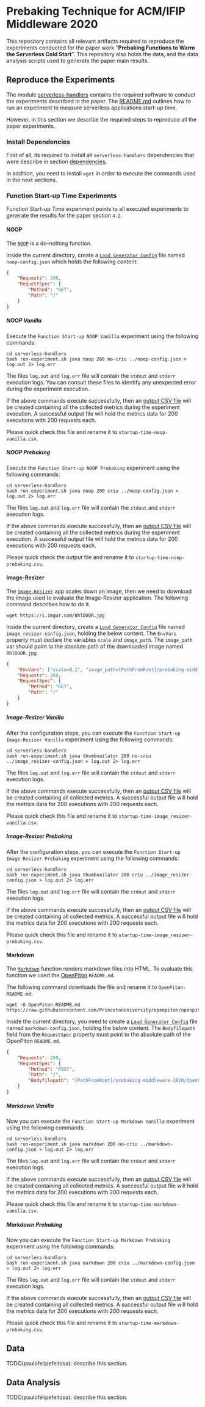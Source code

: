 # Prebaking Technique for ACM/IFIP Middleware 2020

This repository contains all relevant artifacts required to reproduce the experiments
conducted for the paper work "**Prebaking Functions to Warm the Serverless Cold Start**".
This repository also holds the data, and the data analysis scripts used to generate the 
paper main results.

## Reproduce the Experiments

The module [serverless-handlers](serverless-handlers) contains the required 
software to conduct the experiments described in the paper. The 
[README.md](serverless-handlers/README.md) outlines how to run an experiment to 
measure serverless applications start-up time.

However, in this section we describe the required steps to reproduce all the paper 
experiments.

### Install Dependencies

First of all, its required to install all `serverless-handlers` dependencies that 
were describe in section [dependencies](serverless-handlers/README.md#dependencies).

In addition, you need to install `wget` in order to execute the commands used in 
the next sections. 

### Function Start-up Time Experiments

Function Start-up Time experiment points to all executed experiments to generate
the results for the paper section `4.2`.
 
#### NOOP

The [`NOOP`](serverless-handlers/functions/java/noop) is a do-nothing function.

Inside the current directory, create a 
[`Load Generator Config`](serverless-handlers/README.md#load-generator-config) 
file named `noop-config.json` which holds the following content:
``` json
{
    "Requests": 200,
    "RequestSpec": {
        "Method": "GET",
        "Path": "/"
    }
}
```

##### NOOP Vanilla

Execute the `Function Start-up NOOP Vanilla` experiment using the following commands:
``` shell script
cd serverless-handlers
bash run-experiment.sh java noop 200 no-criu ../noop-config.json > log.out 2> log.err
```
The files `log.out` and `log.err` file will contain the `stdout` and `stderr` 
execution logs. You can consult these files to identify any unexpected error 
during the experiment execution.

If the above commands execute successfully, then an 
[output CSV file](serverless-handlers/README.md#results-artifact) will be created 
containing all the collected metrics during the experiment execution. A successful
output file will hold the metrics data for 200 executions with 200 requests each.

Please quick check this file and rename it to `startup-time-noop-vanilla.csv`.

##### NOOP Prebaking

Execute the `Function Start-up NOOP Prebaking` experiment using the following commands:
``` shell script
cd serverless-handlers
bash run-experiment.sh java noop 200 criu ../noop-config.json > log.out 2> log.err
```
The files `log.out` and `log.err` file will contain the `stdout` and `stderr` 
execution logs.

If the above commands execute successfully, then an 
[output CSV file](serverless-handlers/README.md#results-artifact) will be created 
containing all the collected metrics during the experiment execution. A successful
output file will hold the metrics data for 200 executions with 200 requests each.

Please quick check the output file and rename it to `startup-time-noop-prebaking.csv`.

#### Image-Resizer

The [`Image-Resizer`](serverless-handlers/functions/java/thumbnailator) app scales down an image, then we need to download the image used
to evaluate the Image-Resizer application. The following command describes how to 
do it.

``` shell script
wget https://i.imgur.com/BhlDUOR.jpg
```

Inside the current directory, create a 
[`Load Generator Config`](serverless-handlers/README.md#load-generator-config) 
file named `image_resizer-config.json`, holding the below content. The `EnvVars`
property must declare the variables `scale` and `image_path`. The `image_path` var
should point to the absolute path of the downloaded image named `BhlDUOR.jpg`.

``` json
{
    "EnvVars": ["scale=0.1", "image_path={PathFromRoot}/prebaking-middleware-2020/BhlDUOR.jpg"],
    "Requests": 200,
    "RequestSpec": {
        "Method": "GET",
        "Path": "/"
    }
}
```

##### Image-Resizer Vanilla

After the configuration steps, you can execute the `Function Start-up Image-Resizer Vanilla` 
experiment using the following commands:
``` shell script
cd serverless-handlers
bash run-experiment.sh java thumbnailator 200 no-criu ../image_resizer-config.json > log.out 2> log.err
```
The files `log.out` and `log.err` file will contain the `stdout` and `stderr` 
execution logs.

If the above commands execute successfully, then an 
[output CSV file](serverless-handlers/README.md#results-artifact) will be created 
containing all collected metrics. A successful
output file will hold the metrics data for 200 executions with 200 requests each.

Please quick check this file and rename it to `startup-time-image_resizer-vanilla.csv`.

##### Image-Resizer Prebaking

After the configuration steps, you can execute the `Function Start-up Image-Resizer Prebaking` 
experiment using the following commands:
``` shell script
cd serverless-handlers
bash run-experiment.sh java thumbnailator 200 criu ../image_resizer-config.json > log.out 2> log.err
```
The files `log.out` and `log.err` file will contain the `stdout` and `stderr` 
execution logs.

If the above commands execute successfully, then an 
[output CSV file](serverless-handlers/README.md#results-artifact) will be created 
containing all collected metrics. A successful
output file will hold the metrics data for 200 executions with 200 requests each.

Please quick check this file and rename it to `startup-time-image_resizer-prebaking.csv`.

#### Markdown

The [`Markdown`](serverless-handlers/functions/java/markdown) function renders 
markdown files into HTML. To evaluate this function we used the 
[OpenPiton](https://github.com/PrincetonUniversity/openpiton) `README.md`.

The following command downloads the file and rename it to `OpenPiton-README.md`:
``` shell script
wget -O OpenPiton-README.md https://raw.githubusercontent.com/PrincetonUniversity/openpiton/openpiton/README.md
```

Inside the current directory, you need to create a 
[`Load Generator Config`](serverless-handlers/README.md#load-generator-config) 
file named `markdown-config.json`, holding the below content. The `Bodyfilepath`
field from the `RequestSpec` property must point to the absolute path of the 
OpenPiton `README.md`.

``` json
{
    "Requests": 200,
    "RequestSpec": {
        "Method": "POST",
        "Path": "/",
        "Bodyfilepath": "{PathFromRoot}/prebaking-middleware-2020/OpenPiton-README.md"
    }
}
```

##### Markdown Vanilla

Now you can execute the `Function Start-up Markdown Vanilla` 
experiment using the following commands:
``` shell script
cd serverless-handlers
bash run-experiment.sh java markdown 200 no-criu ../markdown-config.json > log.out 2> log.err
```
The files `log.out` and `log.err` file will contain the `stdout` and `stderr` 
execution logs.

If the above commands execute successfully, then an 
[output CSV file](serverless-handlers/README.md#results-artifact) will be created 
containing all collected metrics. A successful
output file will hold the metrics data for 200 executions with 200 requests each.

Please quick check this file and rename it to `startup-time-markdown-vanilla.csv`.

##### Markdown Prebaking

Now you can execute the `Function Start-up Markdown Prebaking` 
experiment using the following commands:
``` shell script
cd serverless-handlers
bash run-experiment.sh java markdown 200 criu ../markdown-config.json > log.out 2> log.err
```
The files `log.out` and `log.err` file will contain the `stdout` and `stderr` 
execution logs.

If the above commands execute successfully, then an 
[output CSV file](serverless-handlers/README.md#results-artifact) will be created 
containing all collected metrics. A successful
output file will hold the metrics data for 200 executions with 200 requests each.

Please quick check this file and rename it to `startup-time-markdown-prebaking.csv`.

## Data

TODO(paulofelipefeitosa): describe this section.

## Data Analysis

TODO(paulofelipefeitosa): describe this section.